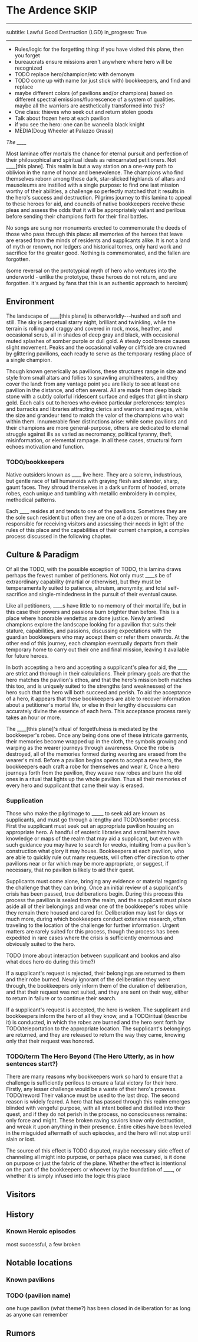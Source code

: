 # The Ardence SKIP

---
subtitle: Lawful Good Destruction (LGD)
in_progress: True

---

- Rules/logic for the forgetting thing: if you have visited this plane, then you forget
- bureaucrats ensure missions aren't anywhere where hero will be recognized
- TODO replace hero/champion/etc with demonym
- TODO come up with name (or just stick with) bookkeepers, and find and replace
- maybe different colors (of pavilions and/or champions) based on different spectral emissions/fluorescence of a system of qualities. maybe all the warriors are aesthetically transformed into this?
- One class: thieves who seek out and return stolen goods
- Talk about frozen hero at each pavilion
- if you see the hero: one can be waneella black knight
- MEDIA(Doug Wheeler at Palazzo Grassi)

*The ____*

Most laminae offer mortals the chance for eternal pursuit and perfection of their philosophical and spiritual ideals as reincarnated petitioners. Not ____[this plane]. This realm is but a way station on a one-way path to oblivion in the name of honor and benevolence. The champions who find themselves reborn among these dark, star-slicked highlands of altars and mausoleums are instilled with a single purpose: to find one last mission worthy of their abilities, a challenge so perfectly matched that it results in the hero's success and destruction. Pilgrims journey to this lamina to appeal to these heroes for aid, and councils of native bookkeepers receive these pleas and assess the odds that it will be appropriately valiant and perilous before sending their champions forth for their final battles.

No songs are sung nor monuments erected to commemorate the deeds of those who pass through this place: all memories of the heroes that leave are erased from the minds of residents and supplicants alike. It is not a land of myth or renown, nor ledgers and historical tomes, only hard work and sacrifice for the greater good. Nothing is commemorated, and the fallen are forgotten.

(some reversal on the prototypical myth of hero who ventures into the underworld - unlike the prototype, these heroes do not return, and are forgotten. it's argued by fans that this is an authentic approach to heroism)

## Environment

The landscape of ____[this plane] is otherworldly---hushed and soft and still. The sky is perpetual starry night, brilliant and twinkling, while the terrain is rolling and craggy and covered in rock, moss, heather, and occasional scrub, all in shades of deep gray and black, with occasional muted splashes of somber purple or dull gold. A steady cool breeze causes slight movement. Peaks and the occasional valley or cliffside are crowned by glittering pavilions, each ready to serve as the temporary resting place of a single champion.

Though known generically as pavilions, these structures range in size and style from small altars and follies to sprawling amphitheaters, and they cover the land: from any vantage point you are likely to see at least one pavilion in the distance, and often several. All are made from deep black stone with a subtly colorful iridescent surface and edges that glint in sharp gold. Each calls out to heroes who evince particular preferences: temples and barracks and libraries attracting clerics and warriors and mages, while the size and grandeur tend to match the valor of the champions who wait within them. Innumerable finer distinctions arise: while some pavilions and their champions are more general-purpose, others are dedicated to eternal struggle against ills as varied as necromancy, political tyranny, theft, misinformation, or elemental rampage. In all these cases, structural form echoes motivation and function.

### TODO/bookkeepers

Native outsiders known as ____ live here. They are a solemn, industrious, but gentle race of tall humanoids with graying flesh and slender, sharp, gaunt faces. They shroud themselves in a dark uniform of hooded, ornate robes, each unique and tumbling with metallic embroidery in complex, methodical patterns.

Each ____ resides at and tends to one of the pavilions. Sometimes they are the sole such resident but often they are one of a dozen or more. They are responsible for receiving visitors and assessing their needs in light of the rules of this place and the capabilities of their current champion, a complex process discussed in the following chapter.

## Culture & Paradigm

Of all the TODO, with the possible exception of TODO, this lamina draws perhaps the fewest number of petitioners. Not only must ____s be of extraordinary capability (martial or otherwise), but they must be temperamentally suited to patience, altruism, anonymity, and total self-sacrifice and single-mindedness in the pursuit of their eventual cause.

Like all petitioners, ____s have little to no memory of their mortal life, but in this case their powers and passions burn brighter than before. This is a place where honorable vendettas are done justice. Newly arrived champions explore the landscape looking for a pavilion that suits their stature, capabilities, and passions, discussing expectations with the guardian bookkeepers who may accept them or refer them onwards. At the other end of this journey, each champion eventually departs from their temporary home to carry out their one and final mission, leaving it available for future heroes.

In both accepting a hero and accepting a supplicant's plea for aid, the ____ are strict and thorough in their calculations. Their primary goals are that the hero matches the pavilion's ethos, and that the hero's mission both matches this too, and is uniquely suited to the strengths (and weaknesses) of the hero such that the hero will both succeed and perish. To aid the acceptance of a hero, it appears that these bookkeepers are able to recover information about a petitioner's mortal life, or else in their lengthy discussions can accurately divine the essence of each hero. This acceptance process rarely takes an hour or more.

The ____[this plane]'s ritual of forgetfulness is mediated by the bookkeeper's robes. Once any being dons one of these intricate garments, their memories become wrapped up in the cloth, the symbols growing and warping as the wearer journeys through awareness. Once the robe is destroyed, all of the memories formed during wearing are erased from the wearer's mind. Before a pavilion begins opens to accept a new hero, the bookkeepers each craft a robe for themselves and wear it. Once a hero journeys forth from the pavilion, they weave new robes and burn the old ones in a ritual that lights up the whole pavilion. Thus all their memories of every hero and supplicant that came their way is erased.

### Supplication

Those who make the pilgrimage to _____ to seek aid are known as supplicants, and must go through a lengthy and TODO/somber process. First the supplicant must seek out an appropriate pavilion housing an appropriate hero. A handful of esoteric libraries and astral hermits have knowledge or maps of the realm that may aid a supplicant, but even with such guidance you may have to search for weeks, intuiting from a pavilion's construction what glory it may house. Bookkeepers at each pavilion, who are able to quickly rule out many requests, will often offer direction to other pavilions near or far which may be more appropriate, or suggest, if necessary, that no pavilion is likely to aid their quest.

Supplicants must come alone, bringing any evidence or material regarding the challenge that they can bring. Once an initial review of a supplicant's crisis has been passed, true deliberations begin. During this process this process the pavilion is sealed from the realm, and the supplicant must place aside all of their belongings and wear one of the bookkeeper's robes while they remain there housed and cared for. Deliberation may last for days or much more, during which bookkeepers conduct extensive research, often traveling to the location of the challenge for further information. Urgent matters are rarely suited for this process, though the process has been expedited in rare cases where the crisis is sufficiently enormous and obviously suited to the hero.

TODO (more about interaction between supplicant and bookos and also what does hero do during this time?)

If a supplicant's request is rejected, their belongings are returned to them and their robe burned. Newly ignorant of the deliberation they went through, the bookkeepers only inform them of the duration of deliberation, and that their request was not suited, and they are sent on their way, either to return in failure or to continue their search.

If a supplicant's request is accepted, the hero is woken. The supplicant and bookkeepers inform the hero of all they know, and a TODO/ritual (describe it) is conducted, in which the robes are burned and the hero sent forth by TODO/teleportation to the appropriate location. The supplicant's belongings are returned, and they are released to return the way they came, knowing only that their request was honored.

### TODO/term The Hero Beyond (The Hero Utterly, as in how sentences start?)

There are many reasons why bookkeepers work so hard to ensure that a challenge is sufficiently perilous to ensure a fatal victory for their hero. Firstly, any lesser challenge would be a waste of their hero's prowess. TODO/reword Their valiance must be used to the last drop. The second reason is widely feared. A hero that has passed through this realm emerges blinded with vengeful purpose, with all intent boiled and distilled into their quest, and if they do not perish in the process, no consciousness remains: only force and might. These broken raving saviors know only destruction, and wreak it upon anything in their presence. Entire cities have been leveled in the misguided aftermath of such episodes, and the hero will not stop until slain or lost.

The source of this effect is TODO disputed, maybe necessary side effect of channeling all might into purpose, or perhaps place was cursed, is it done on purpose or just the fabric of the plane. Whether the effect is intentional on the part of the bookkeepers or whoever lay the foundation of ____, or whether it is simply infused into the logic this place

## Visitors

## History

### Known Heroic episodes

most successful, a few broken

## Notable locations

### Known pavilions

### TODO (pavilion name)

one huge pavilion (what theme?) has been closed in deliberation for as long as anyone can remember

## Rumors
